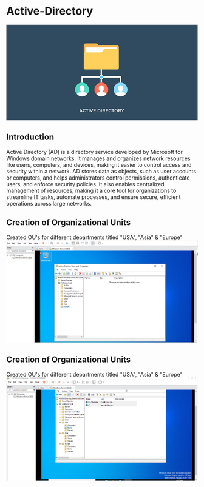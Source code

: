 # Active-Directory
![FIM](https://raw.githubusercontent.com/AntObiyan/Active-Directory/main/what-is-active-directory%20(1).webp)



## Introduction
Active Directory (AD) is a directory service developed by Microsoft for Windows domain networks. It manages and organizes network resources like users, computers, and devices, making it easier to control access and security within a network. AD stores data as objects, such as user accounts or computers, and helps administrators control permissions, authenticate users, and enforce security policies. It also enables centralized management of resources, making it a core tool for organizations to streamline IT tasks, automate processes, and ensure secure, efficient operations across large networks.

## Creation of Organizational Units
Created OU's for different departments titled "USA", "Asia" & "Europe" 
![Architecture Diagram](https://github.com/AntObiyan/Active-Directory/blob/main/OU%20Creation%20.png?raw=true)

## Creation of Organizational Units
Created OU's for different departments titled "USA", "Asia" & "Europe" 
![Architecture Diagram](https://github.com/AntObiyan/Active-Directory/blob/main/Groups%20creation%20.png?raw=true)
